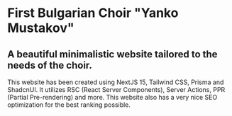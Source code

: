 # First Bulgarian Choir "Yanko Mustakov"
## A beautiful minimalistic website tailored to the needs of the choir.

This website has been created using NextJS 15, Tailwind CSS, Prisma and ShadcnUI.
It utilizes RSC (React Server Components), Server Actions, PPR (Partial Pre-rendering) and more.
This website also has a very nice SEO optimization for the best ranking possible.
